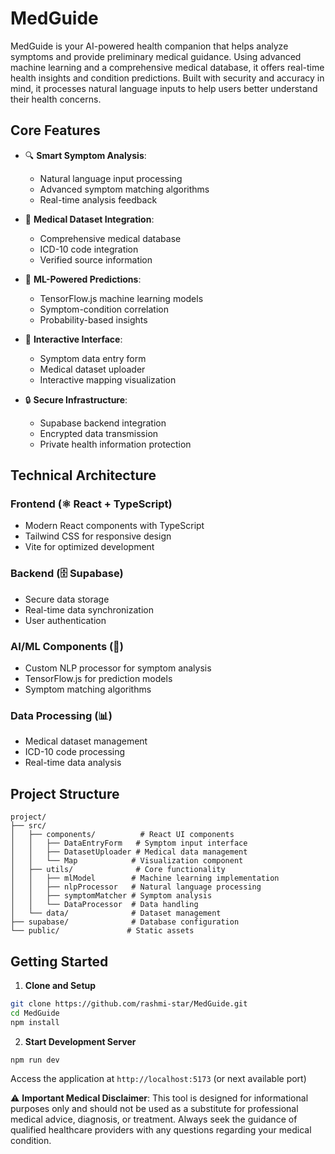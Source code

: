# MedGuide

MedGuide is your AI-powered health companion that helps analyze symptoms and provide preliminary medical guidance.
Using advanced machine learning and a comprehensive medical database, it offers real-time health insights and condition predictions.
Built with security and accuracy in mind, it processes natural language inputs to help users better understand their health concerns.

## Core Features

- 🔍 **Smart Symptom Analysis**: 
  - Natural language input processing
  - Advanced symptom matching algorithms
  - Real-time analysis feedback

- 🏥 **Medical Dataset Integration**: 
  - Comprehensive medical database
  - ICD-10 code integration
  - Verified source information

- 🤖 **ML-Powered Predictions**: 
  - TensorFlow.js machine learning models
  - Symptom-condition correlation
  - Probability-based insights

- 📱 **Interactive Interface**: 
  - Symptom data entry form
  - Medical dataset uploader
  - Interactive mapping visualization

- 🔒 **Secure Infrastructure**: 
  - Supabase backend integration
  - Encrypted data transmission
  - Private health information protection

## Technical Architecture

### Frontend (⚛️ React + TypeScript)
- Modern React components with TypeScript
- Tailwind CSS for responsive design
- Vite for optimized development

### Backend (🗄️ Supabase)
- Secure data storage
- Real-time data synchronization
- User authentication

### AI/ML Components (🧠)
- Custom NLP processor for symptom analysis
- TensorFlow.js for prediction models
- Symptom matching algorithms

### Data Processing (📊)
- Medical dataset management
- ICD-10 code processing
- Real-time data analysis

## Project Structure
```
project/
├── src/
│   ├── components/          # React UI components
│   │   ├── DataEntryForm   # Symptom input interface
│   │   ├── DatasetUploader # Medical data management
│   │   └── Map            # Visualization component
│   ├── utils/              # Core functionality
│   │   ├── mlModel        # Machine learning implementation
│   │   ├── nlpProcessor   # Natural language processing
│   │   ├── symptomMatcher # Symptom analysis
│   │   └── DataProcessor  # Data handling
│   └── data/              # Dataset management
├── supabase/              # Database configuration
└── public/               # Static assets
```

## Getting Started

1. **Clone and Setup**
```bash
git clone https://github.com/rashmi-star/MedGuide.git
cd MedGuide
npm install
```

2. **Start Development Server**
```bash
npm run dev
```
Access the application at `http://localhost:5173` (or next available port)

⚠️ **Important Medical Disclaimer**: 
This tool is designed for informational purposes only and should not be used as a substitute for professional medical advice, diagnosis, or treatment. Always seek the guidance of qualified healthcare providers with any questions regarding your medical condition. 